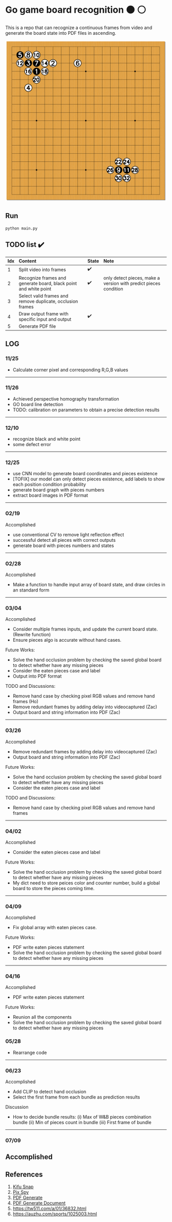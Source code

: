 # Go game board recognition :black_circle: :white_circle:
This is a repo that can recognize a continuous frames from video and generate the board state into PDF files in ascending.


<p align="center">
  <img src='imgs/output.png'>
</p>


## Run
```
python main.py
```

## TODO list :heavy_check_mark: 
Idx | Content | State | Note
:------------ | :-------------| :-------------| :-------------
1 | Split video into frames | :heavy_check_mark: | 
2 | Recognize frames and generate board, black point and white point | :heavy_check_mark: | only detect pieces, make a version with predict pieces condition
3 | Select valid frames and remove duplicate, occlusion frames | | 
4 | Draw output frame with specific input and output | :heavy_check_mark: |
5 | Generate PDF file |  |
## LOG
### 11/25
- Calculate corner pixel and corresponding R,G,B values
---

### 11/26
- Achieved perspective homography transformation
- GO board line detection
- TODO: calibration on parameters to obtain a precise detection results
---

### 12/10
- recognize black and white point
- some defect error
---

### 12/25
- use CNN model to generate board coordinates and pieces existence
- [TOFIX] our model can only detect pieces existence, add labels to show each position condition probability
- generate board graph with pieces numbers
- extract board images in PDF format
---

### 02/19
  
  Accomplished
  - use conventional CV to remove light reflection effect
  - successful detect all pieces with correct outputs
  - generate board with pieces numbers and states    
---

### 02/28

  Accomplished
  - Make a function to handle input array of board state, and draw circles in an standard form

---
### 03/04
Accomplished
  - Consider multiple frames inputs, and update the current board state. (Rewrite function)
  - Ensure pieces algo is accurate without hand cases.
  
  Future Works:  
  - Solve the hand occlusion problem by checking the saved global board to detect whether have any missing pieces 
  - Consider the eaten pieces case and label
  - Output into PDF format
    
  TODO and Discussions:
  - Remove hand case by checking pixel RGB values and remove hand frames (Ho)
  - Remove redundant frames by adding delay into videocaptured (Zac)  
  - Output board and string information into PDF (Zac)
  
---
### 03/26
Accomplished
  - Remove redundant frames by adding delay into videocaptured (Zac)  
  - Output board and string information into PDF (Zac)
  
  Future Works:  
  - Solve the hand occlusion problem by checking the saved global board to detect whether have any missing pieces 
  - Consider the eaten pieces case and label
    
  TODO and Discussions:
  - Remove hand case by checking pixel RGB values and remove hand frames
  
---
### 04/02
Accomplished    
  - Consider the eaten pieces case and label
  
  Future Works:  
  - Solve the hand occlusion problem by checking the saved global board to detect whether have any missing pieces 
  - My dict need to store peices color and counter number, build a global board to store the pieces coming time.
    
---
### 04/09
Accomplished    
  - Fix global array with eaten pieces case.
  
  Future Works:  
  - PDF write eaten pieces statement
  - Solve the hand occlusion problem by checking the saved global board to detect whether have any missing pieces 

---
### 04/16
Accomplished    
  - PDF write eaten pieces statement
  
  Future Works:  
  - Reunion all the components
  - Solve the hand occlusion problem by checking the saved global board to detect whether have any missing pieces 

### 05/28
  - Rearrange code

---
### 06/23
Accomplished    
  - Add CLIP to detect hand occlusion
  - Select the first frame from each bundle as prediction results

Discussion
  - How to decide bundle results: (i) Max of W&B pieces combination bundle (ii) Min of pieces count in bundle (iii) First frame of bundle

---
### 07/09
Accomplished    
  - 


## References
1. [Kifu Snap](https://www.crazy-sensei.com/?lang=en)
2. [Pix Spy](https://pixspy.com/)
3. [PDF Generate](https://github.com/PyFPDF/fpdf2)
4. [PDF Generate Document](https://pyfpdf.github.io/fpdf2/Shapes.html)
6. https://tw511.com/a/01/36832.html
7. https://auzhu.com/sports/1025003.html

